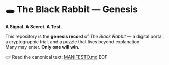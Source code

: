 # 🕳️ The Black Rabbit — Genesis
**A Signal. A Secret. A Test.**

This repository is the **genesis record** of *The Black Rabbit* — a digital portal, a cryptographic trial, and a puzzle that lives beyond explanation.  
Many may enter. **Only one will win.**

👉 Read the canonical text: [MANIFESTO.md](./MANIFESTO.md)
EOF
